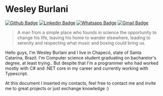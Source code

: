 # Wesley Burlani

[![Github Badge](https://img.shields.io/badge/-Github-000?style=for-the-badge&logo=Github&logoColor=white&link=https://github.com/wesleyburlani)](https://github.com/wesleyburlani)
[![Linkedin Badge](https://img.shields.io/badge/-LinkedIn-blue?style=for-the-badge&logo=Linkedin&logoColor=white&link=https://www.linkedin.com/in/wesleyburlani/)](https://www.linkedin.com/in/wesleyburlani/)
[![Whatsapp Badge](https://img.shields.io/badge/-Whatsapp-4CA143?style=for-the-badge&labelColor=4CA143&logo=whatsapp&logoColor=white&link=https://api.whatsapp.com/send?phone=5511994519393&text=Hello)](https://api.whatsapp.com/send?phone=5511994519393&text=Hello)
[![Gmail Badge](https://img.shields.io/badge/-Gmail-c14438?style=for-the-badge&logo=Gmail&logoColor=white&link=mailto:wesleyburlani)](mailto:wesleyburlani)

>A man from a simple place who founds in science the opportunity to change his life, leaving his home to wander elsewhere, leading to serenity and respecting what music and boxing could bring us. 

Hello guys, I'm Wesley Burlani and I live in Chapecó, state of Santa Catarina, Brazil. I'm Computer science student graduating on bacharelor's degree, at least trying.. But despite that I'm a programmer who had worked mostly with C# and .NET core in my career and currently working with Typescript.

At this document I inserted my contacts, feel free to contact me and invite me to great projects or just exchange knowledge :) 

